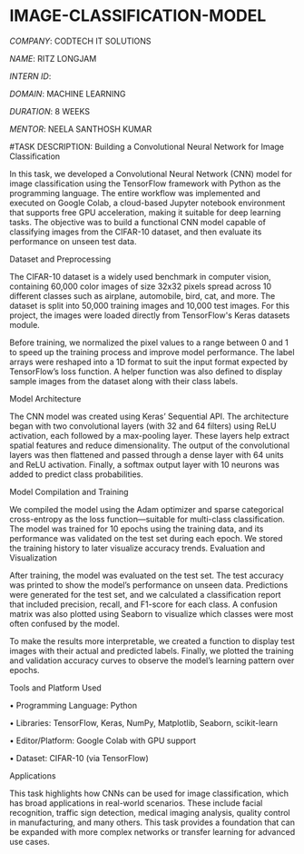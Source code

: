# IMAGE-CLASSIFICATION-MODEL

*COMPANY*: CODTECH IT SOLUTIONS

*NAME*: RITZ LONGJAM

*INTERN ID*: 

*DOMAIN*: MACHINE LEARNING

*DURATION*: 8 WEEKS

*MENTOR*: NEELA SANTHOSH KUMAR

#TASK DESCRIPTION: Building a Convolutional Neural Network for Image Classification

In this task, we developed a Convolutional Neural Network (CNN) model for image classification using the TensorFlow framework with Python as the programming language. The entire workflow was implemented and executed on Google Colab, a cloud-based Jupyter notebook environment that supports free GPU acceleration, making it suitable for deep learning tasks. The objective was to build a functional CNN model capable of classifying images from the CIFAR-10 dataset, and then evaluate its performance on unseen test data.

Dataset and Preprocessing

The CIFAR-10 dataset is a widely used benchmark in computer vision, containing 60,000 color images of size 32x32 pixels spread across 10 different classes such as airplane, automobile, bird, cat, and more. The dataset is split into 50,000 training images and 10,000 test images. For this project, the images were loaded directly from TensorFlow's Keras datasets module.

Before training, we normalized the pixel values to a range between 0 and 1 to speed up the training process and improve model performance. The label arrays were reshaped into a 1D format to suit the input format expected by TensorFlow’s loss function. A helper function was also defined to display sample images from the dataset along with their class labels.

Model Architecture

The CNN model was created using Keras’ Sequential API. The architecture began with two convolutional layers (with 32 and 64 filters) using ReLU activation, each followed by a max-pooling layer. These layers help extract spatial features and reduce dimensionality. The output of the convolutional layers was then flattened and passed through a dense layer with 64 units and ReLU activation. Finally, a softmax output layer with 10 neurons was added to predict class probabilities.

Model Compilation and Training

We compiled the model using the Adam optimizer and sparse categorical cross-entropy as the loss function—suitable for multi-class classification. The model was trained for 10 epochs using the training data, and its performance was validated on the test set during each epoch. We stored the training history to later visualize accuracy trends.
Evaluation and Visualization

After training, the model was evaluated on the test set. The test accuracy was printed to show the model’s performance on unseen data. Predictions were generated for the test set, and we calculated a classification report that included precision, recall, and F1-score for each class. A confusion matrix was also plotted using Seaborn to visualize which classes were most often confused by the model.

To make the results more interpretable, we created a function to display test images with their actual and predicted labels. Finally, we plotted the training and validation accuracy curves to observe the model’s learning pattern over epochs.

Tools and Platform Used

•	Programming Language: Python

•	Libraries: TensorFlow, Keras, NumPy, Matplotlib, Seaborn, scikit-learn

•	Editor/Platform: Google Colab with GPU support

•	Dataset: CIFAR-10 (via TensorFlow)

Applications

This task highlights how CNNs can be used for image classification, which has broad applications in real-world scenarios. These include facial recognition, traffic sign detection, medical imaging analysis, quality control in manufacturing, and many others. This task provides a foundation that can be expanded with more complex networks or transfer learning for advanced use cases.


